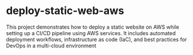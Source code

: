 # deploy-static-web-aws
This project demonstrates how to deploy a static website on AWS while setting up a CI/CD pipeline using AWS services. It includes automated deployment workflows, infrastructure as code (IaC), and best practices for DevOps in a multi-cloud environment

